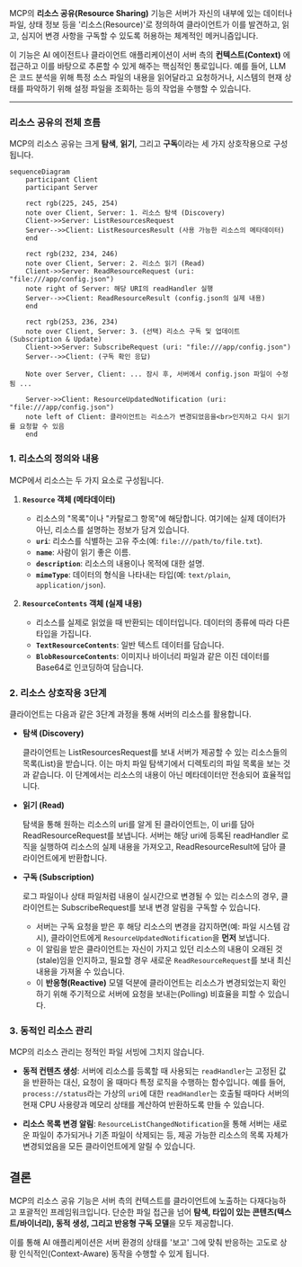 MCP의 **리소스 공유(Resource Sharing)** 기능은 서버가 자신의 내부에 있는 데이터나 파일, 상태 정보 등을 '리소스(Resource)'로 정의하여 클라이언트가 이를 발견하고, 읽고, 심지어 변경 사항을 구독할 수 있도록 허용하는 체계적인 메커니즘입니다.

이 기능은 AI 에이전트나 클라이언트 애플리케이션이 서버 측의 **컨텍스트(Context)** 에 접근하고 이를 바탕으로 추론할 수 있게 해주는 핵심적인 통로입니다. 예를 들어, LLM은 코드 분석을 위해 특정 소스 파일의 내용을 읽어달라고 요청하거나, 시스템의 현재 상태를 파악하기 위해 설정 파일을 조회하는 등의 작업을 수행할 수 있습니다.

---

### 리소스 공유의 전체 흐름

MCP의 리소스 공유는 크게 **탐색**, **읽기**, 그리고 **구독**이라는 세 가지 상호작용으로 구성됩니다.

```mermaid
sequenceDiagram
    participant Client
    participant Server

    rect rgb(225, 245, 254)
    note over Client, Server: 1. 리소스 탐색 (Discovery)
    Client->>Server: ListResourcesRequest
    Server-->>Client: ListResourcesResult (사용 가능한 리소스의 메타데이터)
    end

    rect rgb(232, 234, 246)
    note over Client, Server: 2. 리소스 읽기 (Read)
    Client->>Server: ReadResourceRequest (uri: "file:///app/config.json")
    note right of Server: 해당 URI의 readHandler 실행
    Server-->>Client: ReadResourceResult (config.json의 실제 내용)
    end
    
    rect rgb(253, 236, 234)
    note over Client, Server: 3. (선택) 리소스 구독 및 업데이트 (Subscription & Update)
    Client->>Server: SubscribeRequest (uri: "file:///app/config.json")
    Server-->>Client: (구독 확인 응답)
    
    Note over Server, Client: ... 잠시 후, 서버에서 config.json 파일이 수정됨 ...

    Server->>Client: ResourceUpdatedNotification (uri: "file:///app/config.json")
    note left of Client: 클라이언트는 리소스가 변경되었음을<br>인지하고 다시 읽기를 요청할 수 있음
    end
```

### 1. 리소스의 정의와 내용

MCP에서 리소스는 두 가지 요소로 구성됩니다.

1. **`Resource` 객체 (메타데이터)**
    
    - 리소스의 "목록"이나 "카탈로그 항목"에 해당합니다. 여기에는 실제 데이터가 아닌, 리소스를 설명하는 정보가 담겨 있습니다.
    - **`uri`**: 리소스를 식별하는 고유 주소(예: `file:///path/to/file.txt`).
    - **`name`**: 사람이 읽기 좋은 이름.
    - **`description`**: 리소스의 내용이나 목적에 대한 설명.
    - **`mimeType`**: 데이터의 형식을 나타내는 타입(예: `text/plain`, `application/json`).
2. **`ResourceContents` 객체 (실제 내용)**
    
    - 리소스를 실제로 읽었을 때 반환되는 데이터입니다. 데이터의 종류에 따라 다른 타입을 가집니다.
    - **`TextResourceContents`**: 일반 텍스트 데이터를 담습니다.
    - **`BlobResourceContents`**: 이미지나 바이너리 파일과 같은 이진 데이터를 Base64로 인코딩하여 담습니다.

### 2. 리소스 상호작용 3단계

클라이언트는 다음과 같은 3단계 과정을 통해 서버의 리소스를 활용합니다.

- **탐색 (Discovery)**
    
    클라이언트는 ListResourcesRequest를 보내 서버가 제공할 수 있는 리소스들의 목록(List<Resource>)을 받습니다. 이는 마치 파일 탐색기에서 디렉토리의 파일 목록을 보는 것과 같습니다. 이 단계에서는 리소스의 내용이 아닌 메타데이터만 전송되어 효율적입니다.
    
- **읽기 (Read)**
    
    탐색을 통해 원하는 리소스의 uri를 알게 된 클라이언트는, 이 uri를 담아 ReadResourceRequest를 보냅니다. 서버는 해당 uri에 등록된 readHandler 로직을 실행하여 리소스의 실제 내용을 가져오고, ReadResourceResult에 담아 클라이언트에게 반환합니다.
    
- **구독 (Subscription)**
    
    로그 파일이나 상태 파일처럼 내용이 실시간으로 변경될 수 있는 리소스의 경우, 클라이언트는 SubscribeRequest를 보내 변경 알림을 구독할 수 있습니다.
    
    - 서버는 구독 요청을 받은 후 해당 리소스의 변경을 감지하면(예: 파일 시스템 감시), 클라이언트에게 `ResourceUpdatedNotification`을 **먼저** 보냅니다.
    - 이 알림을 받은 클라이언트는 자신이 가지고 있던 리소스의 내용이 오래된 것(stale)임을 인지하고, 필요할 경우 새로운 `ReadResourceRequest`를 보내 최신 내용을 가져올 수 있습니다.
    - 이 **반응형(Reactive)** 모델 덕분에 클라이언트는 리소스가 변경되었는지 확인하기 위해 주기적으로 서버에 요청을 보내는(Polling) 비효율을 피할 수 있습니다.

### 3. 동적인 리소스 관리

MCP의 리소스 관리는 정적인 파일 서빙에 그치지 않습니다.

- **동적 컨텐츠 생성**: 서버에 리소스를 등록할 때 사용되는 `readHandler`는 고정된 값을 반환하는 대신, 요청이 올 때마다 특정 로직을 수행하는 함수입니다. 예를 들어, `process://status`라는 가상의 `uri`에 대한 `readHandler`는 호출될 때마다 서버의 현재 CPU 사용량과 메모리 상태를 계산하여 반환하도록 만들 수 있습니다.
    
- **리소스 목록 변경 알림**: `ResourceListChangedNotification`을 통해 서버는 새로운 파일이 추가되거나 기존 파일이 삭제되는 등, 제공 가능한 리소스의 목록 자체가 변경되었음을 모든 클라이언트에게 알릴 수 있습니다.
    

## 결론

MCP의 리소스 공유 기능은 서버 측의 컨텍스트를 클라이언트에 노출하는 다재다능하고 포괄적인 프레임워크입니다. 단순한 파일 접근을 넘어 **탐색, 타입이 있는 콘텐츠(텍스트/바이너리), 동적 생성, 그리고 반응형 구독 모델**을 모두 제공합니다.

이를 통해 AI 애플리케이션은 서버 환경의 상태를 '보고' 그에 맞춰 반응하는 고도로 상황 인식적인(Context-Aware) 동작을 수행할 수 있게 됩니다.